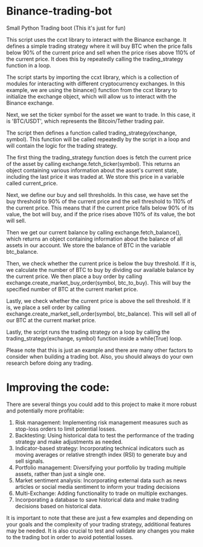 # Binance-trading-bot
Small Python Trading boot
(This it's just for fun)

This script uses the ccxt library to interact with the Binance exchange. It defines a simple trading strategy where it will buy BTC when the price falls below 90% of the current price and sell when the price rises above 110% of the current price. It does this by repeatedly calling the trading_strategy function in a loop.

The script starts by importing the ccxt library, which is a collection of modules for interacting with different cryptocurrency exchanges. In this example, we are using the binance() function from the ccxt library to initialize the exchange object, which will allow us to interact with the Binance exchange.

Next, we set the ticker symbol for the asset we want to trade. In this case, it is 'BTC/USDT', which represents the Bitcoin/Tether trading pair.

The script then defines a function called trading_strategy(exchange, symbol). This function will be called repeatedly by the script in a loop and will contain the logic for the trading strategy.

The first thing the trading_strategy function does is fetch the current price of the asset by calling exchange.fetch_ticker(symbol). This returns an object containing various information about the asset's current state, including the last price it was traded at. We store this price in a variable called current_price.

Next, we define our buy and sell thresholds. In this case, we have set the buy threshold to 90% of the current price and the sell threshold to 110% of the current price. This means that if the current price falls below 90% of its value, the bot will buy, and if the price rises above 110% of its value, the bot will sell.

Then we get our current balance by calling exchange.fetch_balance(), which returns an object containing information about the balance of all assets in our account. We store the balance of BTC in the variable btc_balance.

Then, we check whether the current price is below the buy threshold. If it is, we calculate the number of BTC to buy by dividing our available balance by the current price. We then place a buy order by calling exchange.create_market_buy_order(symbol, btc_to_buy). This will buy the specified number of BTC at the current market price.

Lastly, we check whether the current price is above the sell threshold. If it is, we place a sell order by calling exchange.create_market_sell_order(symbol, btc_balance). This will sell all of our BTC at the current market price.

Lastly, the script runs the trading strategy on a loop by calling the trading_strategy(exchange, symbol) function inside a while(True) loop.

Please note that this is just an example and there are many other factors to consider when building a trading bot. Also, you should always do your own research before doing any trading.

# Improving the code: 
There are several things you could add to this project to make it more robust and potentially more profitable:
1. Risk management: Implementing risk management measures such as stop-loss orders to limit potential losses.
2. Backtesting: Using historical data to test the performance of the trading strategy and make adjustments as needed.
3. Indicator-based strategy: Incorporating technical indicators such as moving averages or relative strength index (RSI) to generate buy and sell signals.
4. Portfolio management: Diversifying your portfolio by trading multiple assets, rather than just a single one.
5. Market sentiment analysis: Incorporating external data such as news articles or social media sentiment to inform your trading decisions
6. Multi-Exchange: Adding functionality to trade on multiple exchanges.
7. Incorporating a database to save historical data and make trading decisions based on historical data.

It is important to note that these are just a few examples and depending on your goals and the complexity of your trading strategy, additional features may be needed. It is also crucial to test and validate any changes you make to the trading bot in order to avoid potential losses.
